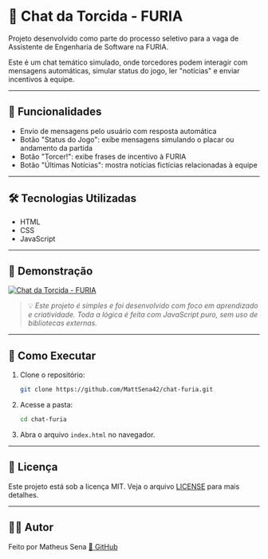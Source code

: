 # 🐾 Chat da Torcida - FURIA

Projeto desenvolvido como parte do processo seletivo para a vaga de Assistente de Engenharia de Software na FURIA.

Este é um chat temático simulado, onde torcedores podem interagir com mensagens automáticas, simular status do jogo, ler "notícias" e enviar incentivos à equipe.

---

## 📌 Funcionalidades

- Envio de mensagens pelo usuário com resposta automática
- Botão "Status do Jogo": exibe mensagens simulando o placar ou andamento da partida
- Botão "Torcer!": exibe frases de incentivo à FURIA
- Botão "Últimas Notícias": mostra notícias fictícias relacionadas à equipe

---

## 🛠️ Tecnologias Utilizadas

- HTML
- CSS
- JavaScript

---

## 📸 Demonstração

[![Chat da Torcida - FURIA](https://img.youtube.com/vi/jz242fUObBg/maxresdefault.jpg)](https://www.youtube.com/watch?v=jz242fUObBg)

> 💡 *Este projeto é simples e foi desenvolvido com foco em aprendizado e criatividade. Toda a lógica é feita com JavaScript puro, sem uso de bibliotecas externas.*

---

## 🚀 Como Executar

1. Clone o repositório:
   ```bash
   git clone https://github.com/MattSena42/chat-furia.git
   ```
2. Acesse a pasta:
   ```bash
   cd chat-furia
   ```
3. Abra o arquivo `index.html` no navegador.

---

## 📝 Licença

Este projeto está sob a licença MIT. Veja o arquivo [LICENSE](LICENSE) para mais detalhes.

---

## 👨‍💻 Autor

Feito por Matheus Sena [🔗 GitHub](https://github.com/MattSena42)  
